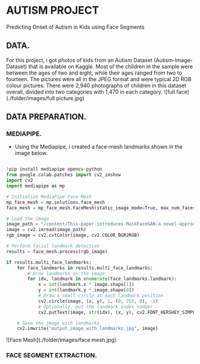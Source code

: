 # AUTISM PROJECT
Predicting Onset of Autism in Kids using Face Segments

## DATA.
For this project, i got photos of kids from an Autism Dataset (Autism-Image- Dataset) that is available on Kaggle. Most of the children in the sample were between the ages of two and eight, while their ages ranged from two to fourteen. The pictures were all in the JPEG format and were typical 2D RGB colour pictures. There were 2,940 photographs of children in this dataset overall, divided into two categories with 1,470 in each category.
 ![full face](./folder/images/full picture.jpg)

 ## DATA PREPARATION.
 ### MEDIAPIPE.
 - Using the Mediapipe, i created a face-mesh landmarks shown in the image below.
```PYTHON

!pip install mediapipe opencv-python
from google.colab.patches import cv2_imshow
import cv2
import mediapipe as mp

# Initialize MediaPipe Face Mesh
mp_face_mesh = mp.solutions.face_mesh
face_mesh = mp_face_mesh.FaceMesh(static_image_mode=True, max_num_faces=1, min_detection_confidence=0.5)

# Load the image
image_path = "/content/This-paper-introduces-MaskFaceGAN-a-novel-approach-to-face-attribute-editing-capable-of.png"
image = cv2.imread(image_path)
rgb_image = cv2.cvtColor(image, cv2.COLOR_BGR2RGB)

# Perform facial landmark detection
results = face_mesh.process(rgb_image)

if results.multi_face_landmarks:
    for face_landmarks in results.multi_face_landmarks:
        # Draw landmarks on the image
        for idx, landmark in enumerate(face_landmarks.landmark):
            x = int(landmark.x * image.shape[1])
            y = int(landmark.y * image.shape[0])
            # Draw a small circle at each landmark position
            cv2.circle(image, (x, y), 1, (0, 255, 0), -1)
            # Optionally, put the landmark index number
            cv2.putText(image, str(idx), (x, y), cv2.FONT_HERSHEY_SIMPLEX, 0.3, (255, 0, 0), 1, cv2.LINE_AA)

    # Save the image with landmarks
    cv2.imwrite("output_image_with_landmarks.jpg", image)
```
![Face Mesh](./folder/images/face mesh.jpg).

### FACE SEGMENT EXTRACTION.
   
